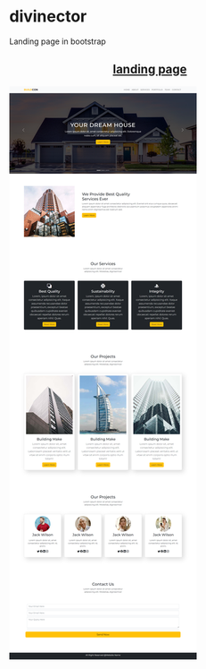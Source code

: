 # divinector
Landing page in bootstrap
<h2 align="center">
  <a href="https://wesley-wilson.github.io/divinector/">landing page</a>
</h2>
<img src="./project-1-img/divinectorScreen.png"></img>
